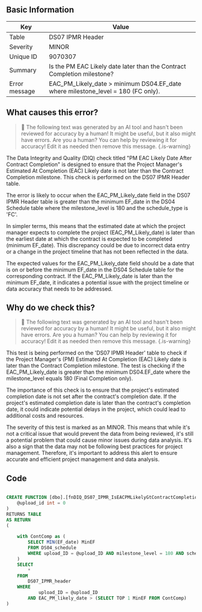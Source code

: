 ## Basic Information
| Key         | Value          |
|-------------|----------------|
| Table       | DS07 IPMR Header |
| Severity    | MINOR |
| Unique ID   | 9070307   |
| Summary     | Is the PM EAC Likely date later than the Contract Completion milestone? |
| Error message | EAC_PM_Likely_date > minimum DS04.EF_date where milestone_level = 180 (FC only). |

## What causes this error?

> :robot: The following text was generated by an AI tool and hasn't been reviewed for accuracy by a human! It might be useful, but it also might have errors. Are you a human? You can help by reviewing it for accuracy! Edit it as needed then remove this message.
{.is-warning}

The Data Integrity and Quality (DIQ) check titled "PM EAC Likely Date After Contract Completion" is designed to ensure that the Project Manager's Estimated At Completion (EAC) Likely date is not later than the Contract Completion milestone. This check is performed on the DS07 IPMR Header table.

The error is likely to occur when the EAC_PM_Likely_date field in the DS07 IPMR Header table is greater than the minimum EF_date in the DS04 Schedule table where the milestone_level is 180 and the schedule_type is 'FC'. 

In simpler terms, this means that the estimated date at which the project manager expects to complete the project (EAC_PM_Likely_date) is later than the earliest date at which the contract is expected to be completed (minimum EF_date). This discrepancy could be due to incorrect data entry or a change in the project timeline that has not been reflected in the data.

The expected values for the EAC_PM_Likely_date field should be a date that is on or before the minimum EF_date in the DS04 Schedule table for the corresponding contract. If the EAC_PM_Likely_date is later than the minimum EF_date, it indicates a potential issue with the project timeline or data accuracy that needs to be addressed.
## Why do we check this?

> :robot: The following text was generated by an AI tool and hasn't been reviewed for accuracy by a human! It might be useful, but it also might have errors. Are you a human? You can help by reviewing it for accuracy! Edit it as needed then remove this message.
{.is-warning}

This test is being performed on the 'DS07 IPMR Header' table to check if the Project Manager's (PM) Estimated At Completion (EAC) Likely date is later than the Contract Completion milestone. The test is checking if the EAC_PM_Likely_date is greater than the minimum DS04.EF_date where the milestone_level equals 180 (Final Completion only). 

The importance of this check is to ensure that the project's estimated completion date is not set after the contract's completion date. If the project's estimated completion date is later than the contract's completion date, it could indicate potential delays in the project, which could lead to additional costs and resources. 

The severity of this test is marked as an MINOR. This means that while it's not a critical issue that would prevent the data from being reviewed, it's still a potential problem that could cause minor issues during data analysis. It's also a sign that the data may not be following best practices for project management. Therefore, it's important to address this alert to ensure accurate and efficient project management and data analysis.
## Code

```sql

CREATE FUNCTION [dbo].[fnDIQ_DS07_IPMR_IsEACPMLikelyGtContractCompletion] (
	@upload_id int = 0
)
RETURNS TABLE
AS RETURN
(
	
	with ContComp as (
		SELECT MIN(EF_date) MinEF
		FROM DS04_schedule
		WHERE upload_ID = @upload_ID AND milestone_level = 180 AND schedule_type = 'FC'
	)
	SELECT 
		*
	FROM
		DS07_IPMR_header
	WHERE
			upload_ID = @upload_ID
		AND EAC_PM_likely_date > (SELECT TOP 1 MinEF FROM ContComp)
)
```
